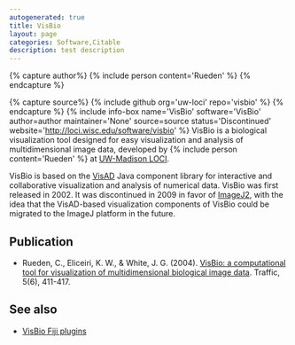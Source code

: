 ```yaml
---
autogenerated: true
title: VisBio
layout: page
categories: Software,Citable
description: test description
---
```



{% capture author%}
{% include person content='Rueden' %}
{% endcapture %}

{% capture source%}
{% include github org='uw-loci' repo='visbio' %}
{% endcapture %}
{% include info-box name='VisBio' software='VisBio' author=author maintainer='None' source=source status='Discontinued' website='http://loci.wisc.edu/software/visbio' %} VisBio is a biological visualization tool designed for easy visualization and analysis of multidimensional image data, developed by {% include person content='Rueden' %} at [UW-Madison LOCI](http://loci.wisc.edu/).

VisBio is based on the [VisAD](http://visad.ssec.wisc.edu/) Java component library for interactive and collaborative visualization and analysis of numerical data. VisBio was first released in 2002. It was discontinued in 2009 in favor of [ImageJ2](/software/imagej2), with the idea that the VisAD-based visualization components of VisBio could be migrated to the ImageJ platform in the future.

Publication
-----------

-   Rueden, C., Eliceiri, K. W., & White, J. G. (2004). [VisBio: a computational tool for visualization of multidimensional biological image data](http://onlinelibrary.wiley.com/doi/10.1111/j.1600-0854.2004.00189.x/full). Traffic, 5(6), 411-417.

See also
--------

-   [VisBio Fiji plugins](http://loci.wisc.edu/software/visbio-fiji-plugins)

 
